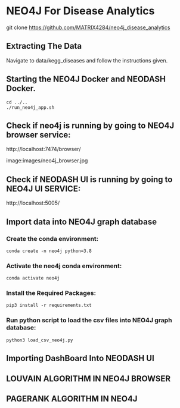 # NEO4J For Disease Analytics

git clone https://github.com/MATRIX4284/neo4j_disease_analytics

## Extracting The Data

Navigate to data/kegg_diseases and follow the instructions given.

## Starting the NEO4J Docker and NEODASH Docker.

```console
cd ../..
./run_neo4j_app.sh
```
## Check if neo4j is running by going to NEO4J browser service:

http://localhost:7474/browser/

image:images/neo4j_browser.jpg


## Check if NEODASH UI is running by going to NEO4J UI SERVICE:

http://localhost:5005/

## Import data into NEO4J  graph database

### Create the conda environment:


```console
conda create -n neo4j python=3.8
```

### Activate the neo4j conda environment:

```console
conda activate neo4j
```

### Install the Required Packages:

```console
pip3 install -r requirements.txt
```

### Run python script to load the csv files into NEO4J graph database:

```console
python3 load_csv_neo4j.py
```

## Importing DashBoard Into NEODASH UI

## LOUVAIN ALGORITHM IN NEO4J BROWSER

## PAGERANK ALGORITHM IN NEO4J 

